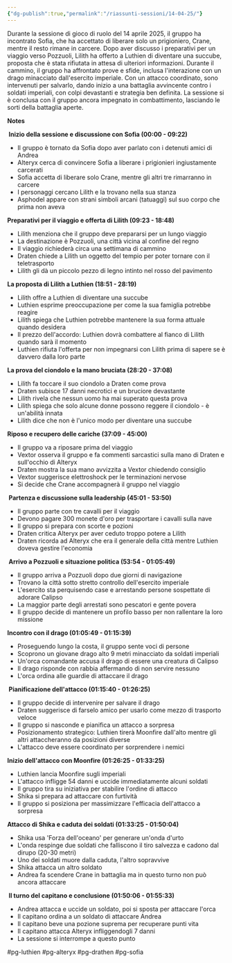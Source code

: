 ```yaml
---
{"dg-publish":true,"permalink":"/riassunti-sessioni/14-04-25/"}
---
```


Durante la sessione di gioco di ruolo del 14 aprile 2025, il gruppo ha incontrato Sofia, che ha accettato di liberare solo un prigioniero, Crane, mentre il resto rimane in carcere. Dopo aver discusso i preparativi per un viaggio verso Pozzuoli, Lilith ha offerto a Luthien di diventare una succube, proposta che è stata rifiutata in attesa di ulteriori informazioni. Durante il cammino, il gruppo ha affrontato prove e sfide, inclusa l'interazione con un drago minacciato dall'esercito imperiale. Con un attacco coordinato, sono intervenuti per salvarlo, dando inizio a una battaglia avvincente contro i soldati imperiali, con colpi devastanti e strategia ben definita. La sessione si è conclusa con il gruppo ancora impegnato in combattimento, lasciando le sorti della battaglia aperte.

**Notes**

**‍️ Inizio della sessione e discussione con Sofia (00:00 - 09:22)**

- Il gruppo è tornato da Sofia dopo aver parlato con i detenuti amici di Andrea
- Alteryx cerca di convincere Sofia a liberare i prigionieri ingiustamente carcerati
- Sofia accetta di liberare solo Crane, mentre gli altri tre rimarranno in carcere
- I personaggi cercano Lilith e la trovano nella sua stanza
- Asphodel appare con strani simboli arcani (tatuaggi) sul suo corpo che prima non aveva

**Preparativi per il viaggio e offerta di Lilith (09:23 - 18:48)**

- Lilith menziona che il gruppo deve prepararsi per un lungo viaggio
- La destinazione è Pozzuoli, una città vicina al confine del regno
- Il viaggio richiederà circa una settimana di cammino
- Draten chiede a Lilith un oggetto del tempio per poter tornare con il teletrasporto
- Lilith gli dà un piccolo pezzo di legno intinto nel rosso del pavimento

**La proposta di Lilith a Luthien (18:51 - 28:19)**

- Lilith offre a Luthien di diventare una succube
- Luthien esprime preoccupazione per come la sua famiglia potrebbe reagire
- Lilith spiega che Luthien potrebbe mantenere la sua forma attuale quando desidera
- Il prezzo dell'accordo: Luthien dovrà combattere al fianco di Lilith quando sarà il momento
- Luthien rifiuta l'offerta per non impegnarsi con Lilith prima di sapere se è davvero dalla loro parte

**La prova del ciondolo e la mano bruciata (28:20 - 37:08)**

- Lilith fa toccare il suo ciondolo a Draten come prova
- Draten subisce 17 danni necrotici e un bruciore devastante
- Lilith rivela che nessun uomo ha mai superato questa prova
- Lilith spiega che solo alcune donne possono reggere il ciondolo - è un'abilità innata
- Lilith dice che non è l'unico modo per diventare una succube

**Riposo e recupero delle cariche (37:09 - 45:00)**

- Il gruppo va a riposare prima del viaggio
- Vextor osserva il gruppo e fa commenti sarcastici sulla mano di Draten e sull'occhio di Alteryx
- Draten mostra la sua mano avvizzita a Vextor chiedendo consiglio
- Vextor suggerisce elettroshock per le terminazioni nervose
- Si decide che Crane accompagnerà il gruppo nel viaggio

**‍️ Partenza e discussione sulla leadership (45:01 - 53:50)**

- Il gruppo parte con tre cavalli per il viaggio
- Devono pagare 300 monete d'oro per trasportare i cavalli sulla nave
- Il gruppo si prepara con scorte e pozioni
- Draten critica Alteryx per aver ceduto troppo potere a Lilith
- Draten ricorda ad Alteryx che era il generale della città mentre Luthien doveva gestire l'economia

**️ Arrivo a Pozzuoli e situazione politica (53:54 - 01:05:49)**

- Il gruppo arriva a Pozzuoli dopo due giorni di navigazione
- Trovano la città sotto stretto controllo dell'esercito imperiale
- L'esercito sta perquisendo case e arrestando persone sospettate di adorare Calipso
- La maggior parte degli arrestati sono pescatori e gente povera
- Il gruppo decide di mantenere un profilo basso per non rallentare la loro missione

**Incontro con il drago (01:05:49 - 01:15:39)**

- Proseguendo lungo la costa, il gruppo sente voci di persone
- Scoprono un giovane drago alto 9 metri minacciato da soldati imperiali
- Un'orca comandante accusa il drago di essere una creatura di Calipso
- Il drago risponde con rabbia affermando di non servire nessuno
- L'orca ordina alle guardie di attaccare il drago

**️ Pianificazione dell'attacco (01:15:40 - 01:26:25)**

- Il gruppo decide di intervenire per salvare il drago
- Draten suggerisce di farselo amico per usarlo come mezzo di trasporto veloce
- Il gruppo si nasconde e pianifica un attacco a sorpresa
- Posizionamento strategico: Luthien tirerà Moonfire dall'alto mentre gli altri attaccheranno da posizioni diverse
- L'attacco deve essere coordinato per sorprendere i nemici

**Inizio dell'attacco con Moonfire (01:26:25 - 01:33:25)**

- Luthien lancia Moonfire sugli imperiali
- L'attacco infligge 54 danni e uccide immediatamente alcuni soldati
- Il gruppo tira su iniziativa per stabilire l'ordine di attacco
- Shika si prepara ad attaccare con furtività
- Il gruppo si posiziona per massimizzare l'efficacia dell'attacco a sorpresa

**Attacco di Shika e caduta dei soldati (01:33:25 - 01:50:04)**

- Shika usa 'Forza dell'oceano' per generare un'onda d'urto
- L'onda respinge due soldati che falliscono il tiro salvezza e cadono dal dirupo (20-30 metri)
- Uno dei soldati muore dalla caduta, l'altro sopravvive
- Shika attacca un altro soldato
- Andrea fa scendere Crane in battaglia ma in questo turno non può ancora attaccare

**️ Il turno del capitano e conclusione (01:50:06 - 01:55:33)**

- Andrea attacca e uccide un soldato, poi si sposta per attaccare l'orca
- Il capitano ordina a un soldato di attaccare Andrea
- Il capitano beve una pozione suprema per recuperare punti vita
- Il capitano attacca Alteryx infliggendogli 7 danni
- La sessione si interrompe a questo punto

#pg-luthien
#pg-alteryx
#pg-drathen
#pg-sofia